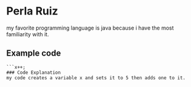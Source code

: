 # Perla Ruiz 
my favorite programming language is java because i have the most familiarity with it. 
## Example code
```int x = 5;
```x++;
### Code Explanation
my code creates a variable x and sets it to 5 then adds one to it.

